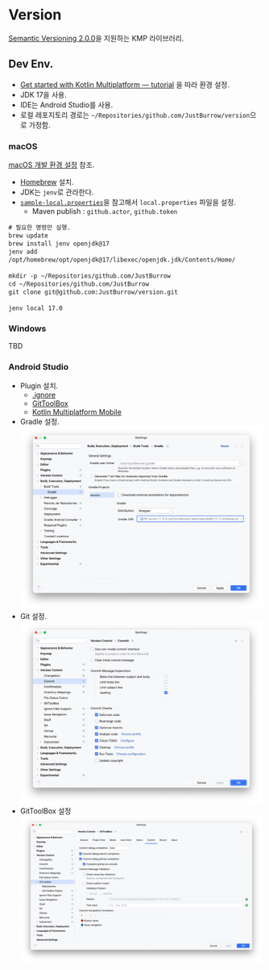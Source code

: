 # Version

[Semantic Versioning 2.0.0](https://semver.org)을 지원하는 KMP 라이브러리.

## Dev Env.

- [Get started with Kotlin Multiplatform — tutorial](https://www.jetbrains.com/help/kotlin-multiplatform-dev/multiplatform-getting-started.html)
  을 따라 환경 설정.
- JDK 17을 사용.
- IDE는 Android Studio를 사용.
- 로컬 레포지토리 경로는 `~/Repositories/github.com/JustBurrow/version`으로 가정함.

### macOS

[macOS 개발 환경 설정](https://gist.github.com/JustBurrow/970c06306f790fb9bf195e3e37d5799d) 참조.

- [Homebrew](https://brew.sh) 설치.
- JDK는 `jenv`로 관라한다.
- [`sample-local.properties`](sample-local.properties)을 참고해서 `local.properties` 파일을 설정.
    - Maven publish : `github.actor`, `github.token`

```shell
# 필요한 명령만 실행.
brew update
brew install jenv openjdk@17
jenv add /opt/homebrew/opt/openjdk@17/libexec/openjdk.jdk/Contents/Home/

mkdir -p ~/Repositories/github.com/JustBurrow
cd ~/Repositories/github.com/JustBurrow
git clone git@github.com:JustBurrow/version.git

jenv local 17.0
```

### Windows

TBD

### Android Studio

- Plugin 설치.
    - [.ignore](https://plugins.jetbrains.com/plugin/7495--ignore)
    - [GitToolBox](https://plugins.jetbrains.com/plugin/7499-gittoolbox)
    - [Kotlin Multiplatform Mobile](https://plugins.jetbrains.com/plugin/14936-kotlin-multiplatform-mobile)
- Gradle 설정.
  ![Android Studio Gradle](doc/file/android%20studio%20gradle.png)
- Git 설정.
  ![Android Studio Git](doc/file/android%20studio%20git.png)
- GitToolBox 설정
  ![Android Studio GitToolBox](doc/file/android%20studio%20gittoolbox.png)
